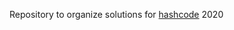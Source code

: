 Repository to organize solutions for [hashcode](https://codingcompetitions.withgoogle.com/hashcode) 2020
